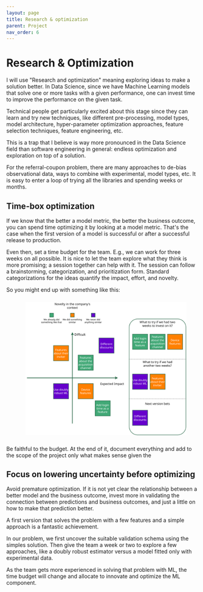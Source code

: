 ```yaml
---
layout: page
title: Research & optimization
parent: Project
nav_order: 6
---
```


# Research & Optimization

I will use "Research and optimization" meaning exploring ideas to make a solution better. In Data Science, since we have Machine Learning models that solve one or more tasks with a given performance, one can invest time to improve the performance on the given task.

Technical people get particularly excited about this stage since they can learn and try new techniques, like different pre-processing, model types, model architecture, hyper-parameter optimization approaches, feature selection techniques, feature engineering, etc.

This is a trap that I believe is way more pronounced in the Data Science field than software engineering in general: endless optimization and exploration on top of a solution.

For the referral-coupon problem, there are many approaches to de-bias observational data, ways to combine with experimental, model types, etc. It is easy to enter a loop of trying all the libraries and spending weeks or months.

## Time-box optimization

If we know that the better a model metric, the better the business outcome, you can spend time optimizing it by looking at a model metric. That's the case when the first version of a model is successful or after a successful release to production.

Even then, set a time budget for the team. E.g., we can work for three weeks on all possible. It is nice to let the team explore what they think is more promising; a session together can help with it. The session can follow a brainstorming, categorization, and prioritization form. Standard categorizations for the ideas quantify the impact, effort, and novelty.

So you might end up with something like this:

<div align="center">
<figure>
	<a href="../../images/project/prioritization-time-box.svg" name="Time-boxed Prioritization">
		<img  style="width:650px;margin:10px" src="../../images/project/prioritization-time-box.svg"/>
	</a>
</figure>
</div>

Be faithful to the budget. At the end of it, document everything and add to the scope of the project only what makes sense given the

## Focus on lowering uncertainty before optimizing

Avoid premature optimization. If it is not yet clear the relationship between a better model and the business outcome, invest more in validating the connection between predictions and business outcomes, and just a little on how to make that prediction better.

A first version that solves the problem with a few features and a simple approach is a fantastic achievement.

In our problem, we first uncover the suitable validation schema using the simples solution. Then give the team a week or two to explore a few approaches, like a doubly robust estimator versus a model fitted only with experimental data.

As the team gets more experienced in solving that problem with ML, the time budget will change and allocate to innovate and optimize the ML component.
